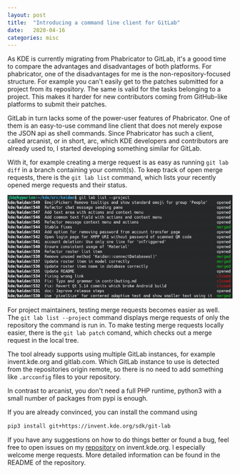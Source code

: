 ```yaml
---
layout: post
title:  "Introducing a command line client for GitLab"
date:   2020-04-16
categories: misc
---
```


As KDE is currently migrating from Phabricator to GitLab, it's a goood time to compare the advantages and disadvantages of both platforms.
For phabricator, one of the disadvantages for me is the non-repository-focused structure. For example you can't easily get to the patches submitted for a project from its repository. The same is valid for the tasks belonging to a project.
This makes it harder for new contributors coming from GitHub-like platforms to submit their patches.

GitLab in turn lacks some of the power-user features of Phabricator. One of them is an easy-to-use command line client that does not merely expose the JSON api as shell commands.
Since Phabricator has such a client, called arcanist, or in short, arc, which KDE developers and contributors are already used to,
I started developing something similar for GitLab.

With it, for example creating a merge request is as easy as running
`git lab diff` in a branch containing your commit(s).
To keep track of open merge requests, there is the `git lab list` command,
which lists your recently opened merge requests and their status.

![Output of the git lab list command](/img/git-lab-list.png)

For project maintainers, testing merge requests becomes easier as well.
The `git lab list --project` command displays merge requests of only the repository the command is run in.
To make testing merge requests locally easier, there is the `git lab patch` comand, which checks out a merge request in the local tree.

The tool already supports using multiple GitLab instances, for example invent.kde.org and gitlab.com. Which GitLab instance to use is detected from the repositories origin remote, so there is no need to add something like `.arcconfig` files to your repository.

In contrast to arcanist, you don't need a full PHP runtime, python3 with a small number of packages from pypi is enough.

If you are already convinced, you can install the command using
```bash
pip3 install git+https://invent.kde.org/sdk/git-lab
```

If you have any suggestions on how to do things better or found a bug, feel free to open issues on my [repository](https://invent.kde.org/sdk/git-lab) on invent.kde.org. I especially welcome merge requests.
More detailed information can be found in the README of the repository.
